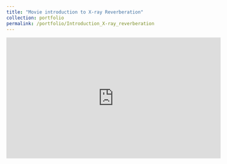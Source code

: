 ```yaml
---
title: "Movie introduction to X-ray Reverberation"
collection: portfolio
permalink: /portfolio/Introduction_X-ray_reverberation
---
```

<iframe width="560" height="315" src="https://www.youtube.com/embed/QXvJrJnXvqo" title="Introduction to X-ray reverberation" frameborder="0" allow="accelerometer; autoplay=1; clipboard-write; encrypted-media; gyroscope; picture-in-picture" allowfullscreen></iframe>